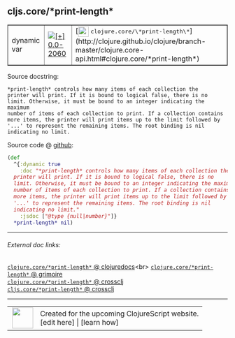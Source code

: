 ## cljs.core/\*print-length\*



 <table border="1">
<tr>
<td>dynamic var</td>
<td><a href="https://github.com/cljsinfo/cljs-api-docs/tree/0.0-2060"><img valign="middle" alt="[+] 0.0-2060" title="Added in 0.0-2060" src="https://img.shields.io/badge/+-0.0--2060-lightgrey.svg"></a> </td>
<td>
[<img height="24px" valign="middle" src="http://i.imgur.com/1GjPKvB.png"> <samp>clojure.core/\*print-length\*</samp>](http://clojure.github.io/clojure/branch-master/clojure.core-api.html#clojure.core/*print-length*)
</td>
</tr>
</table>







Source docstring:

```
*print-length* controls how many items of each collection the
printer will print. If it is bound to logical false, there is no
limit. Otherwise, it must be bound to an integer indicating the maximum
number of items of each collection to print. If a collection contains
more items, the printer will print items up to the limit followed by
'...' to represent the remaining items. The root binding is nil
indicating no limit.
```


Source code @ [github](https://github.com/clojure/clojurescript/blob/r1.7.228/src/main/cljs/cljs/core.cljs#L105-L115):

```clj
(def
  ^{:dynamic true
    :doc "*print-length* controls how many items of each collection the
  printer will print. If it is bound to logical false, there is no
  limit. Otherwise, it must be bound to an integer indicating the maximum
  number of items of each collection to print. If a collection contains
  more items, the printer will print items up to the limit followed by
  '...' to represent the remaining items. The root binding is nil
  indicating no limit."
    :jsdoc ["@type {null|number}"]}
  *print-length* nil)
```

<!--
Repo - tag - source tree - lines:

 <pre>
clojurescript @ r1.7.228
└── src
    └── main
        └── cljs
            └── cljs
                └── <ins>[core.cljs:105-115](https://github.com/clojure/clojurescript/blob/r1.7.228/src/main/cljs/cljs/core.cljs#L105-L115)</ins>
</pre>

-->

---



###### External doc links:

[`clojure.core/*print-length*` @ clojuredocs](http://clojuredocs.org/clojure.core/*print-length*)<br>
[`clojure.core/*print-length*` @ grimoire](http://conj.io/store/v1/org.clojure/clojure/1.7.0-beta3/clj/clojure.core/*print-length*/)<br>
[`clojure.core/*print-length*` @ crossclj](http://crossclj.info/fun/clojure.core/*print-length*.html)<br>
[`cljs.core/*print-length*` @ crossclj](http://crossclj.info/fun/cljs.core.cljs/*print-length*.html)<br>

---

 <table>
<tr><td>
<img valign="middle" align="right" width="48px" src="http://i.imgur.com/Hi20huC.png">
</td><td>
Created for the upcoming ClojureScript website.<br>
[edit here] | [learn how]
</td></tr></table>

[edit here]:https://github.com/cljsinfo/cljs-api-docs/blob/master/cljsdoc/cljs.core/STARprint-lengthSTAR.cljsdoc
[learn how]:https://github.com/cljsinfo/cljs-api-docs/wiki/cljsdoc-files

<!--

This information was too distracting to show to readers, but I'll leave it
commented here since it is helpful to:

- pretty-print the data used to generate this document
- and show how to retrieve that data



The API data for this symbol:

```clj
{:ns "cljs.core",
 :name "*print-length*",
 :history [["+" "0.0-2060"]],
 :type "dynamic var",
 :full-name-encode "cljs.core/STARprint-lengthSTAR",
 :source {:code "(def\n  ^{:dynamic true\n    :doc \"*print-length* controls how many items of each collection the\n  printer will print. If it is bound to logical false, there is no\n  limit. Otherwise, it must be bound to an integer indicating the maximum\n  number of items of each collection to print. If a collection contains\n  more items, the printer will print items up to the limit followed by\n  '...' to represent the remaining items. The root binding is nil\n  indicating no limit.\"\n    :jsdoc [\"@type {null|number}\"]}\n  *print-length* nil)",
          :title "Source code",
          :repo "clojurescript",
          :tag "r1.7.228",
          :filename "src/main/cljs/cljs/core.cljs",
          :lines [105 115]},
 :full-name "cljs.core/*print-length*",
 :clj-symbol "clojure.core/*print-length*",
 :docstring "*print-length* controls how many items of each collection the\nprinter will print. If it is bound to logical false, there is no\nlimit. Otherwise, it must be bound to an integer indicating the maximum\nnumber of items of each collection to print. If a collection contains\nmore items, the printer will print items up to the limit followed by\n'...' to represent the remaining items. The root binding is nil\nindicating no limit."}

```

Retrieve the API data for this symbol:

```clj
;; from Clojure REPL
(require '[clojure.edn :as edn])
(-> (slurp "https://raw.githubusercontent.com/cljsinfo/cljs-api-docs/catalog/cljs-api.edn")
    (edn/read-string)
    (get-in [:symbols "cljs.core/*print-length*"]))
```

-->
